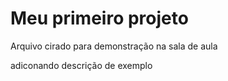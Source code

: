 # Meu primeiro projeto

Arquivo cirado para demonstração na sala de aula

adiconando descrição de exemplo 

